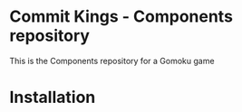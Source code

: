 # Commit Kings - Components repository


This is the Components repository for a Gomoku game

# Installation
